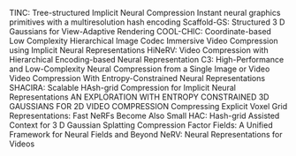 TINC: Tree-structured Implicit Neural Compression
Instant neural graphics primitives with a multiresolution hash encoding
Scaffold-GS: Structured 3 D Gaussians for View-Adaptive Rendering
COOL-CHIC: Coordinate-based Low Complexity Hierarchical Image Codec
Immersive Video Compression using Implicit Neural Representations
HiNeRV: Video Compression with Hierarchical Encoding-based Neural Representation
C3: High-Performance and Low-Complexity Neural Compression from a Single Image or Video
Video Compression With Entropy-Constrained Neural Representations
SHACIRA: Scalable HAsh-grid Compression for Implicit Neural Representations
AN EXPLORATION WITH ENTROPY CONSTRAINED 3D GAUSSIANS FOR 2D VIDEO COMPRESSION
Compressing Explicit Voxel Grid Representations: Fast NeRFs Become Also Small
HAC: Hash-grid Assisted Context for 3 D Gaussian Splatting Compression
Factor Fields: A Unified Framework for Neural Fields and Beyond
NeRV: Neural Representations for Videos